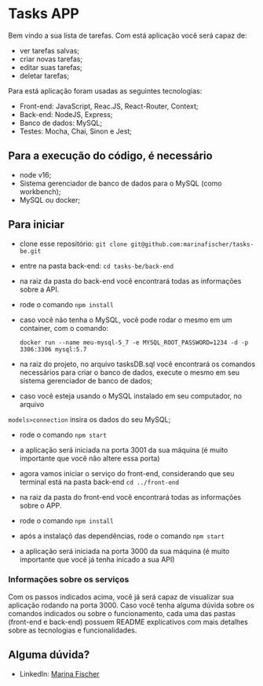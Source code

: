 # Tasks APP

Bem vindo a sua lista de tarefas.
Com está aplicação você será capaz de: 
  - ver tarefas salvas;
  - criar novas tarefas;
  - editar suas tarefas;
  - deletar tarefas;

Para está aplicação foram usadas as seguintes tecnologias:
  - Front-end: JavaScript, Reac.JS, React-Router, Context;
  - Back-end: NodeJS, Express;
  - Banco de dados: MySQL;
  - Testes: Mocha, Chai, Sinon e Jest; 

## Para a execução do código, é necessário
  - node v16;
  - Sistema gerenciador de banco de dados para o MySQL (como workbench);
  - MySQL ou docker;

## Para iniciar
  - clone esse repositório:
    ``git clone git@github.com:marinafischer/tasks-be.git``
  - entre na pasta back-end:
    ``cd tasks-be/back-end``
  - na raiz da pasta do back-end você encontrará todas as informações sobre a API.
  - rode o comando
    ```npm install```
  - caso você não tenha o MySQL, você pode rodar o mesmo em um container, com o comando:

    ```docker run --name meu-mysql-5_7 -e MYSQL_ROOT_PASSWORD=1234 -d -p 3306:3306 mysql:5.7```

  - na raiz do projeto, no arquivo tasksDB.sql você encontrará os comandos necessários para criar o banco de dados, execute o mesmo em seu sistema gerenciador de banco de dados;
  - caso você esteja usando o MySQL instalado em seu computador, no arquivo 

```models>connection``` insira os dados do seu MySQL;

  - rode o comando
    ```npm start```
  - a aplicação será iniciada na porta 3001 da sua máquina (é muito importante que você não altere essa porta)


  - agora vamos iniciar o serviço do front-end, considerando que seu terminal está na pasta back-end
    ``cd ../front-end``
  - na raiz da pasta do front-end você encontrará todas as informações sobre o APP.
  - rode o comando 
    ```npm install```
  - após a instalaçõ das dependências, rode o comando
    ```npm start```
  - a aplicação será iniciada na porta 3000 da sua máquina (é muito importante que você já tenha inicado a sua API)

### Informações sobre os serviços
  Com os passos indicados acima, você já será capaz de visualizar sua aplicação rodando na porta 3000. Caso você tenha alguma dúvida sobre os comandos indicados ou sobre o funcionamento, cada uma das pastas (front-end e back-end) possuem README explicativos com mais detalhes sobre as tecnologias e funcionalidades.

## Alguma dúvida?

- LinkedIn: [Marina Fischer](https://www.linkedin.com/in/marina-miranda-fischer/)
